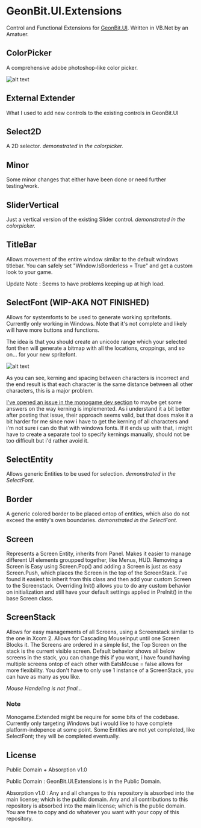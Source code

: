 # GeonBit.UI.Extensions
Control and Functional Extensions for [GeonBit.UI](https://github.com/RonenNess/GeonBit.UI). Written in VB.Net by an Amatuer.

## ColorPicker
A comprehensive adobe photoshop-like color picker.

![alt text][ColorPicker1]

[ColorPicker1]: https://github.com/VampireMonkey/GeonBit.UI.Extensions/blob/master/Demonstration%20-%20Colorpicker.png?raw=true

## External Extender
What I used to add new controls to the existing controls in GeonBit.UI

## Select2D
A 2D selector.
*demonstrated in the colorpicker.*

## Minor
Some minor changes that either have been done or need further testing/work.

## SliderVertical
Just a vertical version of the existing Slider control.
*demonstrated in the colorpicker.*

## TitleBar
Allows movement of the entire window similar to the default windows titlebar.
You can safely set "Window.IsBorderless = True" and get a custom look to your game.

Update Note : Seems to have problems keeping up at high load.

## SelectFont (WIP-AKA NOT FINISHED)
Allows for systemfonts to be used to generate working spritefonts. Currently only working in Windows.
Note that it's not complete and likely will have more buttons and functions.

The idea is that you should create an unicode range which your selected font then will generate a bitmap with all the locations, croppings, and so on... for your new spritefont.

![alt text][SelectFont & SelectEntity Preview]

[SelectFont & SelectEntity Preview]: https://github.com/VampireMonkey/GeonBit.UI.Extensions/blob/master/SelectFont%20&%20SelectEntity%20-%20Preview.png?raw=true

As you can see, kerning and spacing between characters is incorrect and the end result is that each character is the same distance between all other characters, this is a major problem.

[I've opened an issue in the monogame dev section][1] to maybe get some answers on the way kerning is implemented. As i understand it a bit better after posting that issue, their approach seems valid, but that does make it a bit harder for me since now i have to get the kerning of all characters and i'm not sure i can do that with windows fonts.
If it ends up with that, i might have to create a separate tool to specify kernings manually, should not be too difficult but i'd rather avoid it.

[1]: https://github.com/MonoGame/MonoGame/issues/6371

## SelectEntity
Allows generic Entities to be used for selection.
*demonstrated in the SelectFont.*

## Border
A generic colored border to be placed ontop of entities, which also do not exceed the entity's own boundaries. 
*demonstrated in the SelectFont.*

## Screen
Represents a Screen Entity, inherits from Panel. Makes it easier to manage different UI elements groupped together, like Menus, HUD.
Removing a Screen is Easy using Screen.Pop() and adding a Screen is just as easy Screen.Push, which places the Screen in the top of the ScreenStack.
I've found it easiest to inherit from this class and then add your custom Screen to the Screenstack.
Overriding Init() allows you to do any custom behavior on initialization and still have your default settings applied in PreInit() in the base Screen class.

## ScreenStack
Allows for easy managements of all Screens, using a Screenstack similar to the one in Xcom 2. Allows for Cascading MouseInput until one Screen Blocks it.
The Screens are ordered in a simple list, the Top Screen on the stack is the current visible screen. Default behavior shows all below screens in the stack, you can change this if you want, i have found having multiple screens ontop of each other with EatsMouse = false allows for more flexibility.
You don't have to only use 1 instance of a ScreenStack, you can have as many as you like.

*Mouse Handeling is not final...*


### Note
Monogame.Extended might be require for some bits of the codebase.
Currently only targeting Windows but i would like to have complete platform-indepence at some point.
Some Entities are not yet completed, like SelectFont; they will be completed eventually.

## License
Public Domain + Absorption v1.0

Public Domain :
GeonBit.UI.Extensions is in the Public Domain.

Absorption v1.0 :
Any and all changes to this repository is absorbed into the main license; which is the public domain.
Any and all contributions to this repository is absorbed into the main license; which is the public domain.
You are free to copy and do whatever you want with your copy of this repository.
